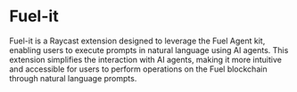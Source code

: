# Fuel-it

Fuel-it is a Raycast extension designed to leverage the Fuel Agent kit, enabling users to execute prompts in natural language using AI agents. This extension simplifies the interaction with AI agents, making it more intuitive and accessible for users to perform operations on the Fuel blockchain through natural language prompts.